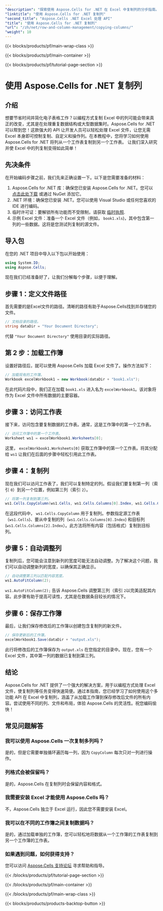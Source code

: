 ```yaml
---
"description": "探索使用 Aspose.Cells for .NET 在 Excel 中复制列的分步指南。清晰的说明简化您的数据处理任务。"
"linktitle": "使用 Aspose.Cells for .NET 复制列"
"second_title": "Aspose.Cells .NET Excel 处理 API"
"title": "使用 Aspose.Cells for .NET 复制列"
"url": "/zh/net/row-and-column-management/copying-columns/"
"weight": 10
---
```


{{< blocks/products/pf/main-wrap-class >}}

{{< blocks/products/pf/main-container >}}

{{< blocks/products/pf/tutorial-page-section >}}

# 使用 Aspose.Cells for .NET 复制列

## 介绍
想要节省时间并简化电子表格工作？以编程方式复制 Excel 中的列可能会带来真正的改变，尤其是在处理重复数据结构或大型数据集时。Aspose.Cells for .NET 可以帮到您！这款强大的 API 让开发人员可以轻松处理 Excel 文件，让您无需 Excel 本身即可控制复制、自定义和操作列。在本教程中，您将学习如何使用 Aspose.Cells for .NET 将列从一个工作表复制到另一个工作表。 
让我们深入研究并使 Excel 中的列复制变得如此简单！
## 先决条件
在开始编码步骤之前，我们先来正确设置一下。以下是您需要准备的材料：
1. Aspose.Cells for .NET 库：确保您已安装 Aspose.Cells for .NET。您可以 [点击此处下载](https://releases.aspose.com/cells/net/) 或通过 NuGet 添加它。
2. .NET 环境：确保您已安装 .NET。您可以使用 Visual Studio 或任何您喜欢的 IDE 进行编码。
3. 临时许可证：要解锁所有功能而不受限制，请获取 [临时执照](https://purchase。aspose.com/temporary-license/).
4. 示例 Excel 文件：准备一个 Excel 文件（例如， `book1.xls`)，其中包含第一列的一些数据。这将是您测试列复制的源文件。
## 导入包
在您的 .NET 项目中导入以下包以开始使用：
```csharp
using System.IO;
using Aspose.Cells;
```
现在我们已经准备好了，让我们分解每个步骤，以便于理解。
## 步骤 1：定义文件路径
首先需要的是Excel文件的路径。清晰的路径有助于Aspose.Cells找到并存储您的文件。
```csharp
// 文档目录的路径。
string dataDir = "Your Document Directory";
```
代替 `"Your Document Directory"` 使用目录的实际路径。
## 第 2 步：加载工作簿
设置好路径后，就可以使用 Aspose.Cells 加载 Excel 文件了。操作方法如下：
```csharp
// 加载现有的工作簿。
Workbook excelWorkbook1 = new Workbook(dataDir + "book1.xls");
```
在此代码片段中，我们正在加载 `book1.xls` 进入名为 `excelWorkbook1`。该对象将作为 Excel 文件中所有数据的主要容器。
## 步骤 3：访问工作表
接下来，访问包含要复制数据的工作表。通常，这是工作簿中的第一个工作表。
```csharp
// 访问工作簿中的第一个工作表。
Worksheet ws1 = excelWorkbook1.Worksheets[0];
```
这里， `excelWorkbook1.Worksheets[0]` 获取工作簿中的第一个工作表。将其分配给 `ws1` 让我们在后面的步骤中轻松引用此工作表。
## 步骤 4：复制列
现在我们可以访问工作表了，我们可以复制特定的列。假设我们要复制第一列（索引 `0`）到另一个位置，例如第三列（索引 `2`）。
```csharp
// 将第一列复制到第三列。
ws1.Cells.CopyColumn(ws1.Cells, ws1.Cells.Columns[0].Index, ws1.Cells.Columns[2].Index);
```
在这段代码中， `ws1.Cells.CopyColumn` 用于复制列。参数指定源工作表（`ws1.Cells`)、要从中复制的列（`ws1.Cells.Columns[0].Index`) 和目标列 (`ws1.Cells.Columns[2].Index`）。此方法将所有内容（包括格式）复制到目标列。
## 步骤 5：自动调整列
复制列后，您可能会注意到新列的宽度可能无法自动调整。为了解决这个问题，我们可以自动调整新列的宽度，以确保其正确显示。
```csharp
// 自动调整第三列以匹配内容宽度。
ws1.AutoFitColumn(2);
```
`ws1.AutoFitColumn(2);` 告诉 Aspose.Cells 调整第三列（索引 `2`以完美适配其内容。此步骤有助于提高可读性，尤其是在数据条目较长的情况下。
## 步骤 6：保存工作簿
最后，让我们保存修改后的工作簿以创建包含复制列的新文件。 
```csharp
// 保存更新后的工作簿。
excelWorkbook1.Save(dataDir + "output.xls");
```
此行将修改后的工作簿保存为 `output.xls` 在您指定的目录中。现在，您有一个 Excel 文件，其中第一列的数据已复制到第三列。
## 结论
Aspose.Cells for .NET 提供了一个强大的解决方案，用于以编程方式处理 Excel 文件，使复制列等任务变得快速简便。通过本指南，您已经学习了如何使用这个多功能 API 在 Excel 中复制列，涵盖了从加载工作簿到保存修改后文件的所有内容。尝试使用不同的列、文件和布局，体验 Aspose.Cells 的灵活性。祝您编码愉快！
## 常见问题解答
### 我可以使用 Aspose.Cells 一次复制多列吗？  
是的，但是它需要单独循环遍历每一列，因为 `CopyColumn` 每次只对一列进行操作。 
### 列格式会被保留吗？  
是的，Aspose.Cells 在复制列时会保留内容和格式。
### 我需要安装 Excel 才能使用 Aspose.Cells 吗？  
不，Aspose.Cells 独立于 Excel 运行，因此您不需要安装 Excel。
### 我可以在不同的工作簿之间复制数据吗？  
是的，通过加载单独的工作簿，您可以轻松地将数据从一个工作簿的工作表复制到另一个工作簿的工作表。
### 如果遇到问题，如何获得支持？  
您可以访问 [Aspose.Cells 支持论坛](https://forum.aspose.com/c/cells/9) 寻求帮助和指导。

{{< /blocks/products/pf/tutorial-page-section >}}

{{< /blocks/products/pf/main-container >}}

{{< /blocks/products/pf/main-wrap-class >}}

{{< blocks/products/products-backtop-button >}}